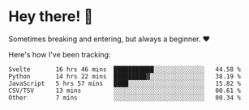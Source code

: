 # Hey there! 👋
Sometimes breaking and entering, but always a beginner. ❤️

Here's how I've been tracking:
<!--START_SECTION:waka-->

```text
Svelte       16 hrs 46 mins  ███████████░░░░░░░░░░░░░░   44.58 %
Python       14 hrs 22 mins  █████████▓░░░░░░░░░░░░░░░   38.19 %
JavaScript   5 hrs 57 mins   ████░░░░░░░░░░░░░░░░░░░░░   15.82 %
CSV/TSV      13 mins         ░░░░░░░░░░░░░░░░░░░░░░░░░   00.61 %
Other        7 mins          ░░░░░░░░░░░░░░░░░░░░░░░░░   00.34 %
```

<!--END_SECTION:waka-->
